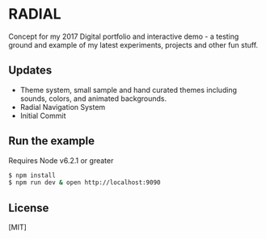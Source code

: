 # RADIAL

  Concept for my 2017 Digital portfolio and interactive demo - a testing ground and example of my latest experiments, projects and other fun stuff.

## Updates
  * Theme system, small sample and hand curated themes including sounds, colors, and animated backgrounds.
  * Radial Navigation System
  * Initial Commit

## Run the example
  Requires Node v6.2.1 or greater

```bash
$ npm install
$ npm run dev & open http://localhost:9090
```

## License

[MIT]
